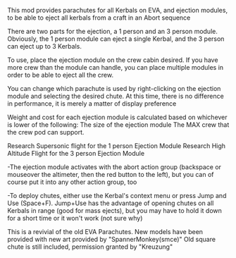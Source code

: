 This mod provides parachutes for all Kerbals on EVA, and ejection modules, 
to be able to eject all kerbals from a craft in an Abort sequence

There are two parts for the ejection, a 1 person and an 3 person module.  
Obviously, the 1 person module can eject a single Kerbal, and the 3 person
can eject up to 3 Kerbals.

To use, place the ejection module on the crew cabin desired.  If you have
more crew than the module can handle, you can place multiple modules in order
to be able to eject all the crew.

You can change which parachute is used by right-clicking on the ejection module
and selecting the desired chute.  At this time, there is no difference in performance,
it is merely a matter of display preference

Weight and cost for each ejection module is calculated based on whichever is lower of
the following:
	The size of the ejection module
	The MAX crew that the crew pod can support.

Research Supersonic flight for the 1 person Ejection Module
Research High Altitude Flight for the 3 person Ejection Module

-The ejection module activates with the abort action group (backspace or 
 mouseover the altimeter, then the red button to the left), but you can of 
 course put it into any other action group, too

-To deploy chutes, either use the Kerbal's context menu or press Jump and 
 Use (Space+F). Jump+Use has the advantage of opening chutes on all Kerbals 
 in range (good for mass ejects), but you may have to hold it down for a 
 short time or it won't work (not sure why)

 This is a revivial of the old EVA Parachutes.
 New models have been provided with new art provided by "SpannerMonkey(smce)"
 Old square chute is still included, permission granted by "Kreuzung"
